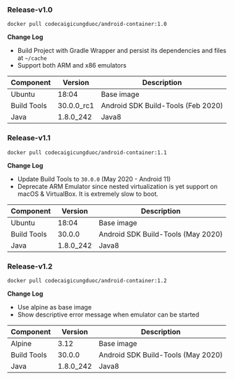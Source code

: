 ### Release-v1.0

```console
docker pull codecaigicungduoc/android-container:1.0
```

**Change Log**
* Build Project with Gradle Wrapper and persist its dependencies and files at `~/cache` 
* Support both ARM and x86 emulators 

| Component                   | Version      | Description                         |
|-----------------------------|--------------|-------------------------------------|
| Ubuntu                      | 18:04        | Base image                          |
| Build Tools                 | 30.0.0_rc1   | Android SDK Build-Tools (Feb 2020)  |
| Java                        | 1.8.0_242    | Java8                               |

### Release-v1.1
```console
docker pull codecaigicungduoc/android-container:1.1
```
**Change Log**
* Update Build Tools to `30.0.0` (May 2020 - Android 11)
* Deprecate ARM Emulator since nested virtualization is yet support on macOS & VirtualBox. It is extremely slow to boot.  

| Component                   | Version      | Description                         |
|-----------------------------|--------------|-------------------------------------|
| Ubuntu                      | 18:04        | Base image                          |
| Build Tools                 | 30.0.0       | Android SDK Build-Tools (May 2020)  |
| Java                        | 1.8.0_242    | Java8                               |

### Release-v1.2
```console
docker pull codecaigicungduoc/android-container:1.2
```
**Change Log**
* Use alpine as base image
* Show descriptive error message when emulator can be started

| Component                   | Version      | Description                         |
|-----------------------------|--------------|-------------------------------------|
| Alpine                      | 3.12         | Base image                          |
| Build Tools                 | 30.0.0       | Android SDK Build-Tools (May 2020)  |
| Java                        | 1.8.0_242    | Java8                               |